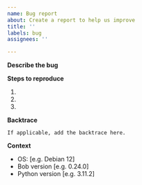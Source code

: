 ```yaml
---
name: Bug report
about: Create a report to help us improve
title: ''
labels: bug
assignees: ''

---
```


**Describe the bug**
<!-- NOTE: A clear and concise description of what the bug is. -->

**Steps to reproduce**
<!-- NOTE: Provide a simple set of steps to reproduce this bug. -->
1.
2.
3. 

**Backtrace**
```
If applicable, add the backtrace here.
```

**Context**
<!-- NOTE: Please give information about the wider context in which the bug has happened. -->
- OS: [e.g. Debian 12]
- Bob version [e.g. 0.24.0]
- Python version [e.g. 3.11.2]

<!-- TIP: If possible, provide a link to the used recipes. Otherwise some minimal example that reproduces the issue will be highly appreciated. -->
